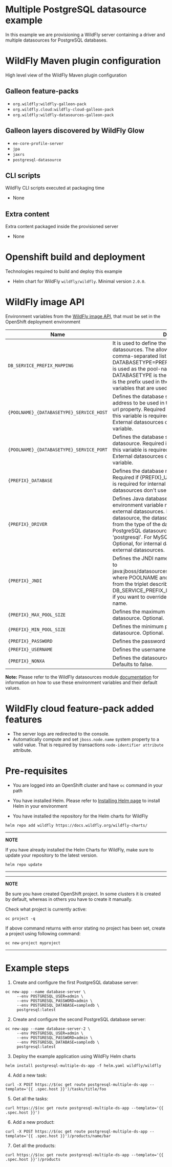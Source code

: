 # Multiple PostgreSQL datasource example

In this example we are provisioning a WildFly server containing a driver and multiple datasources for PostgreSQL databases.

# WildFly Maven plugin configuration
High level view of the WildFly Maven plugin configuration

## Galleon feature-packs

* `org.wildfly:wildfly-galleon-pack`
* `org.wildfly.cloud:wildfly-cloud-galleon-pack`
* `org.wildfly:wildfly-datasources-galleon-pack`

## Galleon layers discovered by WildFly Glow

* `ee-core-profile-server`
* `jpa`
* `jaxrs`
* `postgresql-datasource`

## CLI scripts
WildFly CLI scripts executed at packaging time

* None

## Extra content
Extra content packaged inside the provisioned server

* None

# Openshift build and deployment
Technologies required to build and deploy this example

* Helm chart for WildFly `wildfly/wildfly`. Minimal version `2.0.0`.

# WildFly image API
Environment variables from the [WildFly image API](https://github.com/wildfly/wildfly-cekit-modules/blob/main/jboss/container/wildfly/run/api/module.yaml), that must be set in the OpenShift deployment environment

|Name|Description|
|----|-----------|
|`DB_SERVICE_PREFIX_MAPPING`|It is used to define the mapping prefixes for datasources. The allowed value for this variable is a comma-separated list of POOLNAME-DATABASETYPE=PREFIX triplets, where POOLNAME is used as the pool-name in the datasource, DATABASETYPE is the database driver to use, PREFIX is the prefix used in the names of environment variables that are used to configure the datasource.|
|`{POOLNAME}_{DATABASETYPE}_SERVICE_HOST`|Defines the database server’s host name or IP address to be used in the datasource’s connection-url property. Required if {PREFIX}_URL is not defined, this variable is required for internal datasources. External datasources don't use this environment variable.|
|`{POOLNAME}_{DATABASETYPE}_SERVICE_PORT`|Defines the database server’s port for the datasource. Required if {PREFIX}_URL is not defined, this variable is required for internal datasources. External datasources don't use this environment variable.|
|`{PREFIX}_DATABASE`|Defines the database name for the datasource. Required if {PREFIX}_URL is not defined, this variable is required for internal datasources. External datasources don't use this environment variable.|
|`{PREFIX}_DRIVER`|Defines Java database driver for the datasource. This environment variable must be defined only for external datasources. In case of an internal datasource, the datasource driver name in derived from the type of the datasource in use. For PostgreSQL datasource, the driver name is 'postgresql'. For MySQL, the name is 'mysql'. Optional, for internal datasources. Required for external datasources.|
|`{PREFIX}_JNDI`|Defines the JNDI name for the datasource. Defaults to java:jboss/datasources/POOLNAME_DATABASETYPE, where POOLNAME and DATABASETYPE are taken from the triplet described in DB_SERVICE_PREFIX_MAPPING. This setting is useful if you want to override the default generated JNDI name.|
|`{PREFIX}_MAX_POOL_SIZE`|Defines the maximum pool size option for the datasource. Optional.|
|`{PREFIX}_MIN_POOL_SIZE`|Defines the minimum pool size option for the datasource. Optional.|
|`{PREFIX}_PASSWORD`|Defines the password for the datasource. Required.|
|`{PREFIX}_USERNAME`|Defines the username for the datasource. Required.|
|`{PREFIX}_NONXA`|Defines the datasource as a non-XA datasource. Defaults to false.|

__Note:__ Please refer to the WildFly datasources module [documentation](https://github.com/wildfly/wildfly-cekit-modules/blob/main/jboss/container/wildfly/launch/datasources/module.yaml) for information on how to use these environment variables and their default values.
# WildFly cloud feature-pack added features

* The server logs are redirected to the console. 
* Automatically compute and set `jboss.node.name` system property to a valid value. That is required by transactions `node-identifier attribute` attribute. 

# Pre-requisites

* You are logged into an OpenShift cluster and have `oc` command in your path

* You have installed Helm. Please refer to [Installing Helm page](https://helm.sh/docs/intro/install/) to install Helm in your environment

* You have installed the repository for the Helm charts for WildFly

 ```
helm repo add wildfly https://docs.wildfly.org/wildfly-charts/
```
----
**NOTE**

If you have already installed the Helm Charts for WildFly, make sure to update your repository to the latest version.

```
helm repo update
```
----
----
**NOTE**

Be sure you have created OpenShift project. In some clusters it is created by default, whereas in others you have to create it manually.

Check what project is currently active:

```
oc project -q
```

If above command returns with error stating no project has been set, create a project using following command:

```
oc new-project myproject
```
----

# Example steps

1. Create and configure the first PostgreSQL database server:

```
oc new-app --name database-server \
     --env POSTGRESQL_USER=admin \
     --env POSTGRESQL_PASSWORD=admin \
     --env POSTGRESQL_DATABASE=sampledb \
     postgresql:latest
```
2. Create and configure the second PostgreSQL database server:

```
oc new-app --name database-server-2 \
     --env POSTGRESQL_USER=admin \
     --env POSTGRESQL_PASSWORD=admin \
     --env POSTGRESQL_DATABASE=sampledb \
     postgresql:latest
```

3. Deploy the example application using WildFly Helm charts

```
helm install postgresql-multiple-ds-app -f helm.yaml wildfly/wildfly
```

4. Add a new task:

```
curl -X POST https://$(oc get route postgresql-multiple-ds-app --template='{{ .spec.host }}')/tasks/title/foo
```

5. Get all the tasks:

```
curl https://$(oc get route postgresql-multiple-ds-app --template='{{ .spec.host }}')
```

6. Add a new product:

```
curl -X POST https://$(oc get route postgresql-multiple-ds-app --template='{{ .spec.host }}')/products/name/bar
```

7. Get all the products:

```
curl https://$(oc get route postgresql-multiple-ds-app --template='{{ .spec.host }}')/products
```
